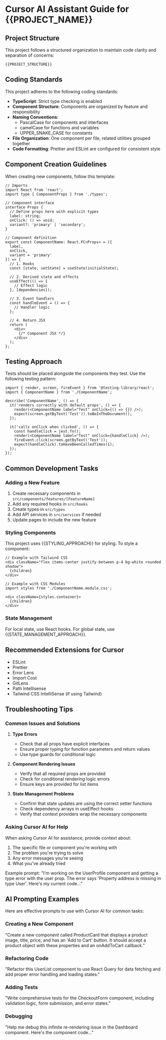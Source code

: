 # Cursor AI Assistant Guide for {{PROJECT_NAME}}

## Project Structure

This project follows a structured organization to maintain code clarity and separation of concerns:

```
{{PROJECT_STRUCTURE}}
```

## Coding Standards

This project adheres to the following coding standards:

- **TypeScript**: Strict type checking is enabled
- **Component Structure**: Components are organized by feature and responsibility
- **Naming Conventions**: 
  - PascalCase for components and interfaces
  - camelCase for functions and variables
  - UPPER_SNAKE_CASE for constants
- **File Organization**: One component per file, related utilities grouped together
- **Code Formatting**: Prettier and ESLint are configured for consistent style

## Component Creation Guidelines

When creating new components, follow this template:

```tsx
// Imports
import React from 'react';
import type { ComponentProps } from './types';

// Component interface
interface Props {
  // Define props here with explicit types
  label: string;
  onClick: () => void;
  variant?: 'primary' | 'secondary';
}

// Component definition
export const ComponentName: React.FC<Props> = ({ 
  label, 
  onClick, 
  variant = 'primary' 
}) => {
  // 1. Hooks
  const [state, setState] = useState(initialState);
  
  // 2. Derived state and effects
  useEffect(() => {
    // Effect logic
  }, [dependencies]);
  
  // 3. Event handlers
  const handleEvent = () => {
    // Handler logic
  };
  
  // 4. Return JSX
  return (
    <div>
      {/* Component JSX */}
    </div>
  );
};
```

## Testing Approach

Tests should be placed alongside the components they test. Use the following testing pattern:

```tsx
import { render, screen, fireEvent } from '@testing-library/react';
import { ComponentName } from './ComponentName';

describe('ComponentName', () => {
  it('renders correctly with default props', () => {
    render(<ComponentName label="Test" onClick={() => {}} />);
    expect(screen.getByText('Test')).toBeInTheDocument();
  });

  it('calls onClick when clicked', () => {
    const handleClick = jest.fn();
    render(<ComponentName label="Test" onClick={handleClick} />);
    fireEvent.click(screen.getByText('Test'));
    expect(handleClick).toHaveBeenCalledTimes(1);
  });
});
```

## Common Development Tasks

### Adding a New Feature

1. Create necessary components in `src/components/features/[FeatureName]`
2. Add any required hooks in `src/hooks`
3. Create types in `src/types`
4. Add API services in `src/services` if needed
5. Update pages to include the new feature

### Styling Components

This project uses {{STYLING_APPROACH}} for styling. To style a component:

```tsx
// Example with Tailwind CSS
<div className="flex items-center justify-between p-4 bg-white rounded shadow">
  {children}
</div>

// Example with CSS Modules
import styles from './ComponentName.module.css';

<div className={styles.container}>
  {children}
</div>
```

### State Management

For local state, use React hooks. For global state, use {{STATE_MANAGEMENT_APPROACH}}.

## Recommended Extensions for Cursor

- ESLint
- Prettier
- Error Lens
- Import Cost
- GitLens
- Path Intellisense
- Tailwind CSS IntelliSense (if using Tailwind)

## Troubleshooting Tips

### Common Issues and Solutions

1. **Type Errors**
   - Check that all props have explicit interfaces
   - Ensure proper typing for function parameters and return values
   - Use type guards for conditional logic

2. **Component Rendering Issues**
   - Verify that all required props are provided
   - Check for conditional rendering logic errors
   - Ensure keys are provided for list items

3. **State Management Problems**
   - Confirm that state updates are using the correct setter functions
   - Check dependency arrays in useEffect hooks
   - Verify that context providers wrap the necessary components

### Asking Cursor AI for Help

When asking Cursor AI for assistance, provide context about:

1. The specific file or component you're working with
2. The problem you're trying to solve
3. Any error messages you're seeing
4. What you've already tried

Example prompt: "I'm working on the UserProfile component and getting a type error with the user prop. The error says 'Property address is missing in type User'. Here's my current code..."

## AI Prompting Examples

Here are effective prompts to use with Cursor AI for common tasks:

### Creating a New Component

"Create a new component called ProductCard that displays a product image, title, price, and has an 'Add to Cart' button. It should accept a product object with these properties and an onAddToCart callback."

### Refactoring Code

"Refactor this UserList component to use React Query for data fetching and add proper error handling and loading states."

### Adding Tests

"Write comprehensive tests for the CheckoutForm component, including validation logic, form submission, and error states."

### Debugging

"Help me debug this infinite re-rendering issue in the Dashboard component. Here's the component code..." 